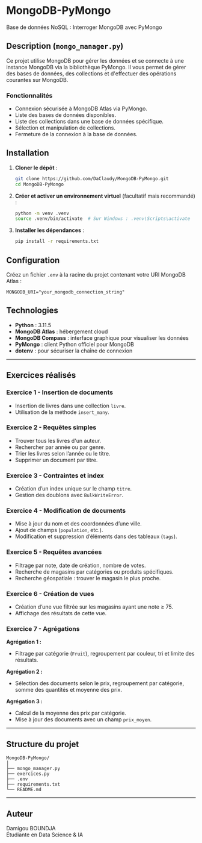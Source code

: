 # MongoDB-PyMongo

Base de données NoSQL : Interroger MongoDB avec PyMongo

## Description (`mongo_manager.py`)

Ce projet utilise MongoDB pour gérer les données et se connecte à une instance MongoDB via la bibliothèque PyMongo. Il vous permet de gérer des bases de données, des collections et d'effectuer des opérations courantes sur MongoDB.

### Fonctionnalités

- Connexion sécurisée à MongoDB Atlas via PyMongo.
- Liste des bases de données disponibles.
- Liste des collections dans une base de données spécifique.
- Sélection et manipulation de collections.
- Fermeture de la connexion à la base de données.

## Installation

1. **Cloner le dépôt** :
   ```bash
   git clone https://github.com/DaClaudy/MongoDB-PyMongo.git
   cd MongoDB-PyMongo
   ```

2. **Créer et activer un environnement virtuel** (facultatif mais recommandé) :
   ```bash
   python -m venv .venv
   source .venv/bin/activate  # Sur Windows : .venv\Scripts\activate
   ```

3. **Installer les dépendances** :
   ```bash
   pip install -r requirements.txt
   ```

## Configuration

Créez un fichier `.env` à la racine du projet contenant votre URI MongoDB Atlas :
```env
MONGODB_URI="your_mongodb_connection_string"
```

## Technologies

- **Python** : 3.11.5
- **MongoDB Atlas** : hébergement cloud
- **MongoDB Compass** : interface graphique pour visualiser les données
- **PyMongo** : client Python officiel pour MongoDB
- **dotenv** : pour sécuriser la chaîne de connexion

---

## Exercices réalisés

### Exercice 1 - Insertion de documents

- Insertion de livres dans une collection `livre`.
- Utilisation de la méthode `insert_many`.

### Exercice 2 - Requêtes simples

- Trouver tous les livres d'un auteur.
- Rechercher par année ou par genre.
- Trier les livres selon l’année ou le titre.
- Supprimer un document par titre.

### Exercice 3 - Contraintes et index

- Création d’un index unique sur le champ `titre`.
- Gestion des doublons avec `BulkWriteError`.

### Exercice 4 - Modification de documents

- Mise à jour du nom et des coordonnées d’une ville.
- Ajout de champs (`population`, etc.).
- Modification et suppression d’éléments dans des tableaux (`tags`).

### Exercice 5 - Requêtes avancées

- Filtrage par note, date de création, nombre de votes.
- Recherche de magasins par catégories ou produits spécifiques.
- Recherche géospatiale : trouver le magasin le plus proche.

### Exercice 6 - Création de vues

- Création d’une vue filtrée sur les magasins ayant une note ≥ 75.
- Affichage des résultats de cette vue.

### Exercice 7 - Agrégations

**Agrégation 1 :**
- Filtrage par catégorie (`Fruit`), regroupement par couleur, tri et limite des résultats.

**Agrégation 2 :**
- Sélection des documents selon le prix, regroupement par catégorie, somme des quantités et moyenne des prix.

**Agrégation 3 :**
- Calcul de la moyenne des prix par catégorie.
- Mise à jour des documents avec un champ `prix_moyen`.

---

## Structure du projet

```
MongoDB-PyMongo/
│
├── mongo_manager.py
├── exercices.py
├── .env
├── requirements.txt
└── README.md
```

---

## Auteur

Damigou BOUNDJA  
Étudiante en Data Science & IA

